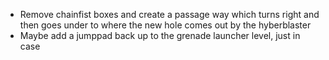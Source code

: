 * Remove chainfist boxes and create a passage way which turns right and then goes under to where the new hole comes out by the hyberblaster
* Maybe add a jumppad back up to the grenade launcher level, just in case